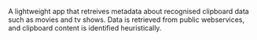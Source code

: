 A lightweight app that retreives metadata about recognised clipboard data such as movies and tv shows.  Data is retrieved from public webservices, and clipboard content is identified heuristically.